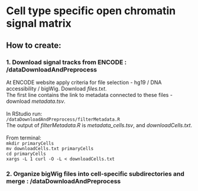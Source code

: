 # Cell type specific open chromatin signal matrix

## How to create:
### 1. Download signal tracks from ENCODE : /dataDownloadAndPreprocess
At ENCODE website apply criteria for file selection - hg19 / DNA accessibility / bigWig. Download *files.txt*. \
The first line contains the link to metadata connected to these files - download *metadata.tsv*.\
\
In RStudio run: \
```/dataDownloadAndPreprocess/filterMetadata.R```
\
The output of *filterMetadata.R* is *metadata_cells.tsv*, and *downloadCells.txt*. \
\
From terminal: \
```mkdir primaryCells ``` \
```mv downloadCells.txt primaryCells``` \
```cd primaryCells ``` \
```xargs -L 1 curl -O -L < downloadCells.txt ```

### 2. Organize bigWig files into cell-specific subdirectories and merge  : /dataDownloadAndPreprocess


